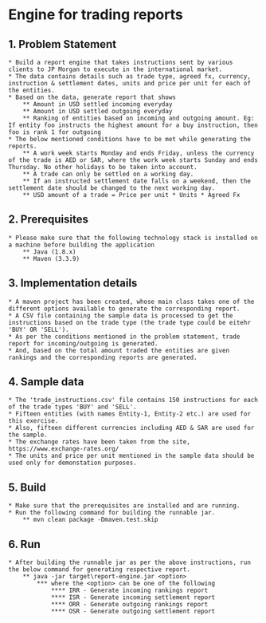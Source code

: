# Engine for trading reports

## 1. Problem Statement
	* Build a report engine that takes instructions sent by various clients to JP Morgan to execute in the international market. 
	* The data contains details such as trade type, agreed fx, currency, instruction & settlement dates, units and price per unit for each of the entities.
	* Based on the data, generate report that shows
		** Amount in USD settled incoming everyday
		** Amount in USD settled outgoing everyday
		** Ranking of entities based on incoming and outgoing amount. Eg: If entity foo instructs the highest amount for a buy instruction, then foo is rank 1 for outgoing
	* The below mentioned conditions have to be met while generating the reports.
		** A work week starts Monday and ends Friday, unless the currency of the trade is AED or SAR, where the work week starts Sunday and ends Thursday. No other holidays to be taken into account.
		** A trade can only be settled on a working day.
		** If an instructed settlement date falls on a weekend, then the settlement date should be changed to the next working day.
		** USD amount of a trade = Price per unit * Units * Agreed Fx

## 2. Prerequisites
	* Please make sure that the following technology stack is installed on a machine before building the application
		** Java (1.8.x)
		** Maven (3.3.9)

## 3. Implementation details
	* A maven project has been created, whose main class takes one of the different options available to generate the corresponding report.
	* A CSV file containing the sample data is processed to get the instructions based on the trade type (the trade type could be eitehr 'BUY' OR 'SELL').
	* As per the conditions mentioned in the problem statement, trade report for incoming/outgoing is generated.
	* And, based on the total amount traded the entities are given rankings and the corresponding reports are generated.

## 4. Sample data
	* The 'trade_instructions.csv' file contains 150 instructions for each of the trade types 'BUY' and 'SELL'.
	* Fifteen entities (with names Entity-1, Entity-2 etc.) are used for this exercise.
	* Also, fifteen different currencies including AED & SAR are used for the sample.
	* The exchange rates have been taken from the site, https://www.exchange-rates.org/
	* The units and price per unit mentioned in the sample data should be used only for demonstation purposes.

## 5. Build
	* Make sure that the prerequisites are installed and are running.
	* Run the following command for building the runnable jar.
		** mvn clean package -Dmaven.test.skip

## 6. Run
	* After building the runnable jar as per the above instructions, run the below command for generating respective report.
		** java -jar target\report-engine.jar <option>
			*** where the <option> can be one of the following
				**** IRR - Generate incoming rankings report
				**** ISR - Generate incoming settlement report
				**** ORR - Generate outgoing rankings report
				**** OSR - Generate outgoing settlement report